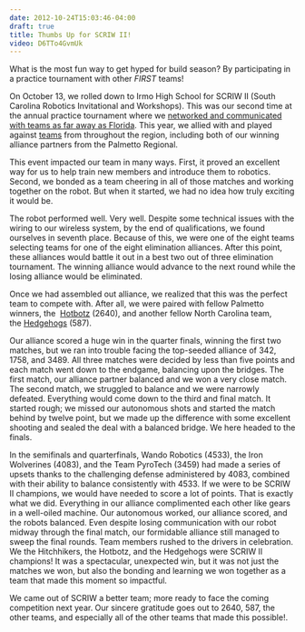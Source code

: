 ```yaml
---
date: 2012-10-24T15:03:46-04:00
draft: true
title: Thumbs Up for SCRIW II!
video: D6TTo4GvmUk
---
```


What is the most fun way to get hyped for build season? By participating in a
practice tournament with other *FIRST* teams!

On October 13, we rolled down to Irmo High School for SCRIW II (South Carolina
Robotics Invitational and Workshops). This was our second time at the annual
practice tournament where we [networked and communicated with teams as far away
as Florida](/blog/2011/thums-up-for-scriw/). This year, we allied with and
played against [teams](http://scriw.org/scriw-2012-team-list/) from throughout
the region, including both of our winning alliance partners from the Palmetto
Regional.

This event impacted our team in many ways. First, it proved an excellent way for
us to help train new members and introduce them to robotics. Second, we bonded
as a team cheering in all of those matches and working together on the robot.
But when it started, we had no idea how truly exciting it would be.

The robot performed well. Very well. Despite some technical issues with the
wiring to our wireless system, by the end of qualifications, we found ourselves
in seventh place. Because of this, we were one of the eight teams selecting
teams for one of the eight elimination alliances. After this point, these
alliances would battle it out in a best two out of three elimination tournament.
The winning alliance would advance to the next round while the losing alliance
would be eliminated.

Once we had assembled out alliance, we realized that this was the perfect team
to compete with. After all, we were paired with fellow Palmetto winners, the 
[Hotbotz](http://hotbotz2640.org/) (2640), and another fellow North Carolina
team, the [Hedgehogs](http://team587.org/) (587).

Our alliance scored a huge win in the quarter finals, winning the first two
matches, but we ran into trouble facing the top-seeded alliance of 342, 1758,
and 3489. All three matches were decided by less than five points and each match
went down to the endgame, balancing upon the bridges. The first match, our
alliance partner balanced and we won a very close match. The second match, we
struggled to balance and we were narrowly defeated. Everything would come down
to the third and final match. It started rough; we missed our autonomous shots
and started the match behind by twelve point, but we made up the difference with
some excellent shooting and sealed the deal with a balanced bridge. We here
headed to the finals.

In the semifinals and quarterfinals, Wando Robotics (4533), the Iron Wolverines
(4083), and the Team PyroTech (3459) had made a series of upsets thanks to the
challenging defense administered by 4083, combined with their ability to balance
consistently with 4533. If we were to be SCRIW II champions, we would have
needed to score a lot of points. That is exactly what we did. Everything in our
alliance complimented each other like gears in a well-oiled machine. Our
autonomous worked, our alliance scored, and the robots balanced. Even despite
losing communication with our robot midway through the final match, our
formidable alliance still managed to sweep the final rounds. Team members rushed
to the drivers in celebration. We the Hitchhikers, the Hotbotz, and the
Hedgehogs were SCRIW II champions! It was a spectacular, unexpected win, but it
was not just the matches we won, but also the bonding and learning we won
together as a team that made this moment so impactful.

We came out of SCRIW a better team; more ready to face the coming competition
next year. Our sincere gratitude goes out to 2640, 587, the other teams, and
especially all of the other teams that made this possible!.
